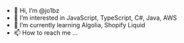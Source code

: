 - 👋 Hi, I’m @jo1bz
- 👀 I’m interested in JavaScript, TypeScript, C#, Java, AWS
- 🌱 I’m currently learning Algolia, Shopify Liquid
- 📫 How to reach me ...

<!---
jo1bz/jo1bz is a ✨ special ✨ repository because its `README.md` (this file) appears on your GitHub profile.
You can click the Preview link to take a look at your changes.
--->
